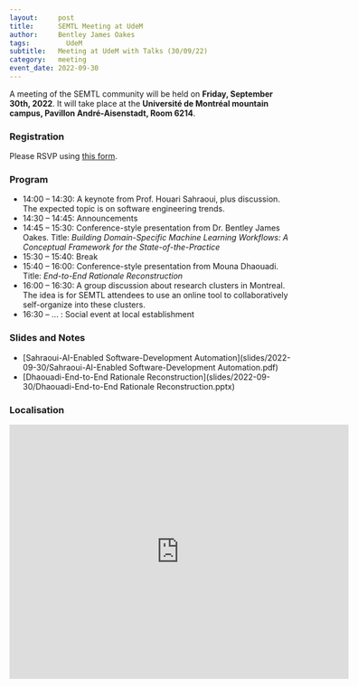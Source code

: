 ```yaml
---
layout:     post
title:      SEMTL Meeting at UdeM
author:     Bentley James Oakes
tags: 		  UdeM
subtitle:  	Meeting at UdeM with Talks (30/09/22)
category:   meeting
event_date: 2022-09-30
---
```


A meeting of the SEMTL community will be held on **Friday, September 30th, 2022**. It will take place at the **Université de Montréal mountain campus, Pavillon André-Aisenstadt, Room 6214**.

### Registration

Please RSVP using [this form](https://docs.google.com/spreadsheets/d/1fG5uRQbvPufsGLUAnelnuzTSneUVe6L1RDAD7ZTWeIE/edit?usp=sharing).

### Program

* 14:00 – 14:30: A keynote from Prof. Houari Sahraoui, plus discussion. The expected topic is on software engineering trends.
* 14:30 – 14:45: Announcements
* 14:45 – 15:30: Conference-style presentation from Dr. Bentley James Oakes. Title: _Building Domain-Specific Machine
 Learning Workflows: A Conceptual Framework for the State-of-the-Practice_
* 15:30 – 15:40: Break
* 15:40 – 16:00: Conference-style presentation from Mouna Dhaouadi. Title: _End-to-End Rationale Reconstruction_
* 16:00 – 16:30: A group discussion about research clusters in Montreal. The idea is for SEMTL attendees to use an online tool to collaboratively self-organize into these clusters.
* 16:30 – ... : Social event at local establishment

### Slides and Notes

- [Sahraoui-AI-Enabled Software-Development Automation](slides/2022-09-30/Sahraoui-AI-Enabled Software-Development Automation.pdf)
- [Dhaouadi-End-to-End Rationale Reconstruction](slides/2022-09-30/Dhaouadi-End-to-End Rationale Reconstruction.pptx)

### Localisation

<iframe src="https://www.google.com/maps/embed?pb=!1m18!1m12!1m3!1d1813.2859713793487!2d-73.6163897524083!3d45.50063506506699!2m3!1f0!2f0!3f0!3m2!1i1024!2i768!4f13.1!3m3!1m2!1s0x4cc919f308df50f9%3A0x1c5cdca60001c62e!2sUdeM%20%E2%80%93%20Pavillon%20Andr%C3%A9-Aisenstadt!5e0!3m2!1sen!2sca!4v1664221637580!5m2!1sen!2sca" width="600" height="450" style="border:0;" allowfullscreen="" loading="lazy" referrerpolicy="no-referrer-when-downgrade"></iframe>